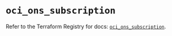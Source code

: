 # `oci_ons_subscription`

Refer to the Terraform Registry for docs: [`oci_ons_subscription`](https://registry.terraform.io/providers/oracle/oci/6.18.0/docs/resources/ons_subscription).

